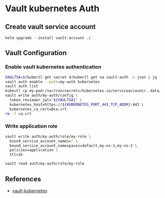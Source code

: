 # Vault kubernetes Auth

## Create vault service account
```
helm upgrade --install vault-account ./
```

## Vault Configuration

### Enable vault kubernetes authentication 
```bash
VAULTSA=$(kubectl get secret $(kubectl get sa vault-auth -o json | jq -r '.secrets[].name') -o json | jq -r '.data.token' | base64 --decode)
vault auth enable --path=my-auth kubernetes
vault auth list
kubectl cp my-pod:/var/run/secrets/kubernetes.io/serviceaccount/..data/ca.crt ca.crt
vault write auth/my-auth/config \
  token_reviewer_jwt="${VAULTSA}" \
  kubernetes_host=https://${KUBERNETES_PORT_443_TCP_ADDR}:443 \
  kubernetes_ca_cert=@ca.crt
rm -f ca.crt
```

### Write application role
```bash
vault write auth/my-auth/role/my-role \
  bound_service_account_names=* \
  bound_service_account_namespaces=default,my-ns-1,my-ns-2 \
  policies=application \
  ttl=1h

vault read auth/my-auth/role/my-role
```

## References
* [vault-kubernetes](https://www.vaultproject.io/docs/auth/kubernetes.html)
